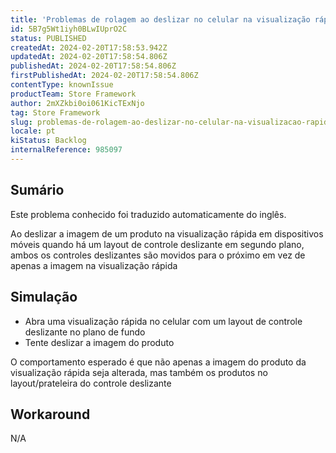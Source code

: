 ```yaml
---
title: 'Problemas de rolagem ao deslizar no celular na visualização rápida quando há um layout de controle deslizante em segundo plano'
id: 5B7g5Wt1iyh0BLwIUprO2C
status: PUBLISHED
createdAt: 2024-02-20T17:58:53.942Z
updatedAt: 2024-02-20T17:58:54.806Z
publishedAt: 2024-02-20T17:58:54.806Z
firstPublishedAt: 2024-02-20T17:58:54.806Z
contentType: knownIssue
productTeam: Store Framework
author: 2mXZkbi0oi061KicTExNjo
tag: Store Framework
slug: problemas-de-rolagem-ao-deslizar-no-celular-na-visualizacao-rapida-quando-ha-um-layout-de-controle-deslizante-em-segundo-plano
locale: pt
kiStatus: Backlog
internalReference: 985097
---
```


## Sumário

<div class="alert alert-info">
  <p>Este problema conhecido foi traduzido automaticamente do inglês.</p>
</div>


Ao deslizar a imagem de um produto na visualização rápida em dispositivos móveis quando há um layout de controle deslizante em segundo plano, ambos os controles deslizantes são movidos para o próximo em vez de apenas a imagem na visualização rápida

## Simulação




- Abra uma visualização rápida no celular com um layout de controle deslizante no plano de fundo
- Tente deslizar a imagem do produto

O comportamento esperado é que não apenas a imagem do produto da visualização rápida seja alterada, mas também os produtos no layout/prateleira do controle deslizante



## Workaround


N/A





